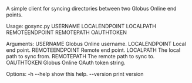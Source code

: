 A simple client for syncing directories between two Globus Online end points. 

Usage: gosync.py USERNAME LOCALENDPOINT LOCALPATH REMOTEENDPOINT REMOTEPATH OAUTHTOKEN

Arguments:
    USERNAME         Globus Online username.
    LOCALENDPOINT    Local end point.
    REMOTEENDPOINT   Remote end point.
    LOCALPATH        The local path to sync from.
    REMOTEPATH       The remote path to sync to.
    OAUTHTOKEN       Globus Online OAuth token string.

Options:
    -h --help           show this help.
    --version           print version
